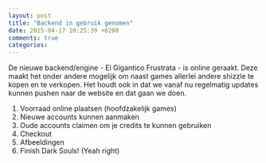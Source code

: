 ```yaml
---
layout: post
title: "Backend in gebruik genomen"
date: 2015-04-17 10:25:39 +0200
comments: true
categories: 
---
```


De nieuwe backend/engine - El Gigantico Frustrata - is online geraakt.
Deze maakt het onder andere mogelijk om naast games allerlei andere shizzle te kopen en te verkopen.
Het houdt ook in dat we vanaf nu regelmatig updates kunnen pushen naar de website en dat gaan we doen.


  1. Voorraad online plaatsen (hoofdzakelijk games)
  2. Nieuwe accounts kunnen aanmaken
  3. Oude accounts claimen om je credits te kunnen gebruiken
  4. Checkout
  5. Afbeeldingen
  6. Finish Dark Souls!  (Yeah right)



